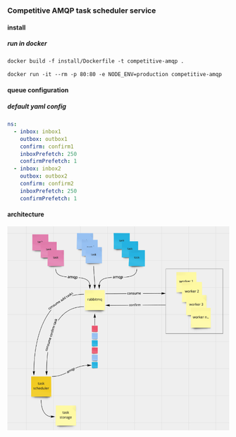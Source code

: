 ### Competitive AMQP task scheduler service

#### install

##### run in docker

```
docker build -f install/Dockerfile -t competitive-amqp .
```

```
docker run -it --rm -p 80:80 -e NODE_ENV=production competitive-amqp
```

#### queue configuration

##### default yaml config

```yaml
ns:
  - inbox: inbox1
    outbox: outbox1
    confirm: confirm1
    inboxPrefetch: 250
    confirmPrefetch: 1
  - inbox: inbox2
    outbox: outbox2
    confirm: confirm2
    inboxPrefetch: 250
    confirmPrefetch: 1
```

#### architecture

![alt text](architecture.png)
